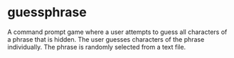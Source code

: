 # guessphrase
A command prompt game where a user attempts to guess all characters of a phrase that is hidden.  The user guesses characters of the phrase individually.  The phrase is randomly selected from a text file.
